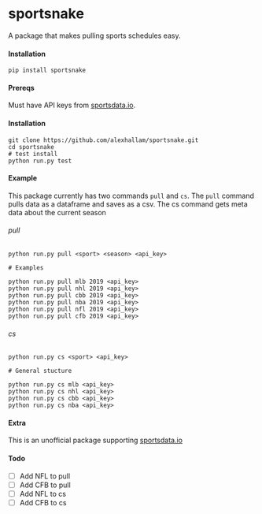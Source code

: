 # sportsnake

A package that makes pulling sports schedules easy. 

#### Installation

```
pip install sportsnake
```

#### Prereqs

Must have API keys from [sportsdata.io](https://sportsdata.io/developers/getting-started). 

#### Installation

```
git clone https://github.com/alexhallam/sportsnake.git
cd sportsnake
# test install
python run.py test
```

#### Example 

This package currently has two commands `pull` and `cs`. The `pull` command
pulls data as a dataframe and saves as a csv. The cs command gets meta data
about the current season

###### pull

`python run.py pull <sport> <season> <api_key>`

```
# Examples 

python run.py pull mlb 2019 <api_key>
python run.py pull nhl 2019 <api_key>
python run.py pull cbb 2019 <api_key>
python run.py pull nba 2019 <api_key>
python run.py pull nfl 2019 <api_key>
python run.py pull cfb 2019 <api_key>
```

###### cs 

`python run.py cs <sport> <api_key>`

```
# General stucture 

python run.py cs mlb <api_key>
python run.py cs nhl <api_key>
python run.py cs cbb <api_key>
python run.py cs nba <api_key>
```

#### Extra

This is an unofficial package supporting [sportsdata.io](https://sportsdata.io/developers/getting-started)

#### Todo

- [ ] Add NFL to pull
- [ ] Add CFB to pull
- [ ] Add NFL to cs
- [ ] Add CFB to cs
